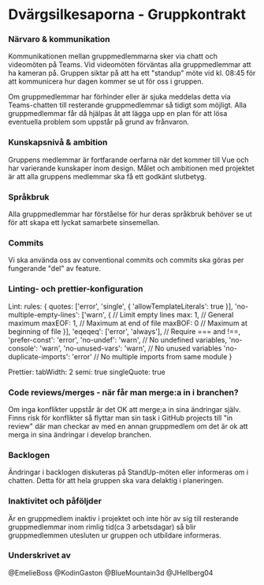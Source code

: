 # Dvärgsilkesaporna - Gruppkontrakt

### Närvaro & kommunikation
Kommunikationen mellan gruppmedlemmarna sker via chatt och videomöten på Teams. Vid videomöten förväntas alla gruppmedlemmar att ha kameran på. Gruppen siktar på att ha ett "standup" möte vid kl. 08:45 för att kommunicera hur dagen kommer se ut för oss i gruppen.

Om gruppmedlemmar har förhinder eller är sjuka meddelas detta via Teams-chatten till resterande gruppmedlemmar så tidigt som möjligt. Alla gruppmedlemmar får då hjälpas åt att lägga upp en plan för att lösa eventuella problem som uppstår på grund av frånvaron.

### Kunskapsnivå & ambition
Gruppens medlemmar är fortfarande oerfarna när det kommer till Vue och har varierande kunskaper inom design. Målet och ambitionen med projektet är att alla gruppens medlemmar ska få ett godkänt slutbetyg.

### Språkbruk 
Alla gruppmedlemmar har förståelse för hur deras språkbruk behöver se ut för att skapa ett lyckat samarbete sinsemellan. 

### Commits
Vi ska använda oss av conventional commits och commits ska göras per fungerande "del" av feature.

### Linting- och prettier-konfiguration
Lint: 
rules: {
quotes: ['error', 'single', { 'allowTemplateLiterals': true }],
'no-multiple-empty-lines': ['warn', { // Limit empty lines
  max: 1,        // General maximum
  maxEOF: 1,     // Maximum at end of file
  maxBOF: 0      // Maximum at beginning of file
}],
'eqeqeq': ['error', 'always'],  // Require === and !==,
'prefer-const': 'error',
'no-undef': 'warn', // No undefined variables,
'no-console': 'warn',
'no-unused-vars': 'warn', // No unused variables
'no-duplicate-imports': 'error'  // No multiple imports from same module
}

Prettier:
tabWidth: 2
semi: true
singleQuote: true

### Code reviews/merges - när får man merge:a in i branchen?
Om inga konflikter uppstår är det OK att merge;a in sina ändringar själv.
Finns risk för konflikter så flyttar man sin task i GitHub projects till "in review" där man checkar av med en annan gruppmedlem om det är ok att merga in sina ändringar i develop branchen.

### Backlogen
Ändringar i backlogen diskuteras på StandUp-möten eller informeras om i chatten. Detta för att hela gruppen ska vara delaktig i planeringen.

### Inaktivitet och påföljder
Är en gruppmedlem inaktiv i projektet och inte hör av sig till resterande gruppmedlemmar inom rimlig tid(ca 3 arbetsdagar) så blir gruppmedlemmen utesluten ur gruppen och utbildare informeras.

### Underskrivet av  
@EmelieBoss
@KodinGaston
@BlueMountain3d
@JHellberg04